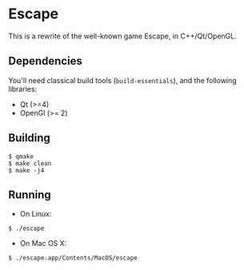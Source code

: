 Escape
======

This is a rewrite of the well-known game Escape, in C++/Qt/OpenGL.

Dependencies
------------

You'll need classical build tools (`build-essentials`), and the
following libraries:

* Qt (>=4)
* OpenGl (>= 2)

Building
-------

```
$ qmake
$ make clean
$ make -j4
```

Running
-------

* On Linux:

```
$ ./escape
```

* On Mac OS X:

```
$ ./escape.app/Contents/MacOS/escape
```
